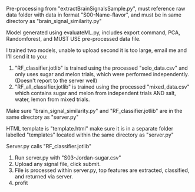 Pre-processing from "extractBrainSignalsSample.py", must reference raw data folder with data in format "S00-Name-flavor", and must be in same directory as "brain_signal_similarity.py"

Model generated using evaluateML.py, includes export command, PCA, Randomforest, and MUST USE pre-processed data file. 

I trained two models, unable to upload second it is too large, email me and I'll send it to you: 
1) "RF_classifier.jotlib" is trained using the processed "solo_data.csv" and only uses sugar and melon trials, which were performed independently. (Doesn't report to the server well)
2) "RF_all_classifier.jotlib" is trained using the processed "mixed_data.csv" which contains sugar and melon from independent trials AND salt, water, lemon from mixed trials.  



Make sure "brain_signal_similarity.py" and "RF_classifier.jotlib" are in the same directory as "server.py"

HTML template is "template.html" make sure it is in a separate folder labelled "templates" located within the same directory as "server.py"

Server.py calls "RF_classifier.jotlib"

1) Run server.py with "S03-Jordan-sugar.csv"
3) Upload any signal file, click submit.
4) File is processed within server.py, top features are extracted, classified, and returned via server.
5) profit
